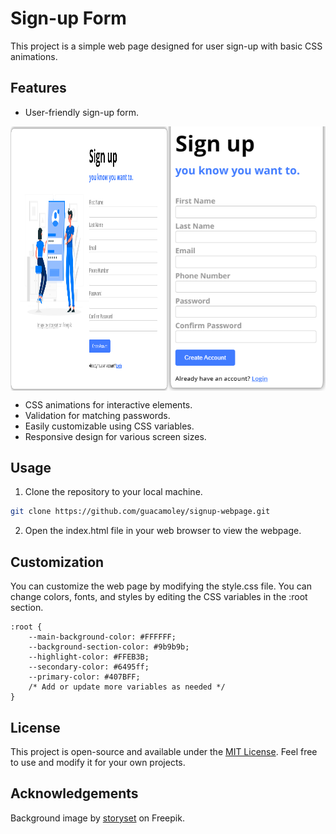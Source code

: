 # Sign-up Form

This project is a simple web page designed for user sign-up with basic CSS animations.

## Features

- User-friendly sign-up form.

<div style="display: flex; justify-content: center;">
    <img src="assets/demo.png" alt="Image 1" style="width: 50%;">
    <img src="assets/small-screen-demo.png" alt="Image 2" style="width: 50%;">
</div>

- CSS animations for interactive elements.
- Validation for matching passwords.
- Easily customizable using CSS variables.
- Responsive design for various screen sizes.

## Usage

1. Clone the repository to your local machine.

```bash
git clone https://github.com/guacamoley/signup-webpage.git
```

2. Open the index.html file in your web browser to view the webpage.

## Customization

You can customize the web page by modifying the style.css file. You can change colors, fonts, and styles by editing the CSS variables in the :root section.

```
:root {
    --main-background-color: #FFFFFF;
    --background-section-color: #9b9b9b;
    --highlight-color: #FFEB3B;
    --secondary-color: #6495ff;
    --primary-color: #407BFF;
    /* Add or update more variables as needed */
}
```

## License

This project is open-source and available under the [MIT License](LICENSE). Feel free to use and modify it for your own projects.

## Acknowledgements

Background image by [storyset](https://www.freepik.com/free-vector/mobile-login-concept-illustration_4957136.htm#query=sign%20up%20page&position=31&from_view=search&track=ais) on Freepik.
